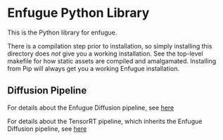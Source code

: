# Enfugue Python Library

This is the Python library for enfugue.

There is a compilation step prior to installation, so simply installing this directory does *not* give you a working installation. See the top-level makefile for how static assets are compiled and amalgamated. Installing from Pip will always get you a working Enfugue installation.

## Diffusion Pipeline

For details about the Enfugue Diffusion pipeline, see [here](https://github.com/painebenjamin/app.enfugue.ai/tree/main/src/python/enfugue/diffusion)

For details about the TensorRT pipeline, which inherits the Enfugue Diffusion pipeline, see [here](https://github.com/painebenjamin/app.enfugue.ai/tree/main/src/python/enfugue/diffusion/rt)
